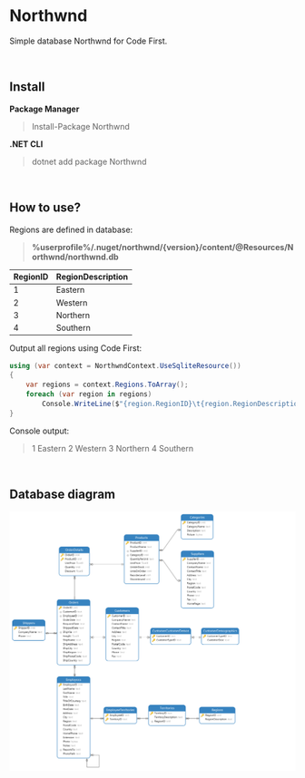 # Northwnd

Simple database Northwnd for Code First.

<br/>

## Install

**Package Manager**

> Install-Package Northwnd

**.NET CLI**

> dotnet add package Northwnd

<br/>

## How to use?

Regions are defined in database:

> **%userprofile%/.nuget/northwnd/{version}/content/@Resources/Northwnd/northwnd.db**

| RegionID | RegionDescription |
| -------- | ----------------- |
| 1        | Eastern           |
| 2        | Western           |
| 3        | Northern          |
| 4        | Southern          |

Output all regions using Code First:

```c#
using (var context = NorthwndContext.UseSqliteResource())
{
    var regions = context.Regions.ToArray();    
    foreach (var region in regions)
        Console.WriteLine($"{region.RegionID}\t{region.RegionDescription}");
}
```

Console output:

> 1       Eastern
> 2       Western
> 3       Northern
> 4       Southern

<br/>

## Database diagram

![](https://raw.githubusercontent.com/zmjack/Northwnd/master/Northwnd.png)

